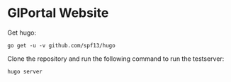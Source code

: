 # GlPortal Website
Get hugo:
```
go get -u -v github.com/spf13/hugo
```

Clone the repository and run the following command to run the testserver:
```
hugo server
```
